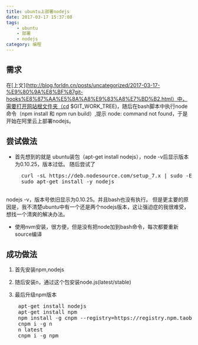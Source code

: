 ```yaml
---
title: ubuntu上部署nodejs
date: 2017-03-17 15:37:08
tags:
	- ubuntu
	- 部署
	- nodejs
category: 编程
---
```


## 需求
在[上文](http://blog.forldn.cn/posts/uncategorized/2017-03-17-%E9%80%9A%E8%BF%87git-hooks%E8%87%AA%E5%8A%A8%E9%83%A8%E7%BD%B2.html）中，需要打开网站根文件夹（cd $GIT_WORK_TREE)，随后在bash脚本中执行node命令（npm install 和 npm run build）,提示 node: command not found，于是开始在阿里云上部署nodejs。

## 尝试做法
- 首先想到的就是 ubuntu装包（apt-get install nodejs），node -v后显示版本为0.10.25，版本过低。
随后尝试了
	<pre>
	curl -sL https://deb.nodesource.com/setup_7.x | sudo -E bash -  
	sudo apt-get install -y nodejs
	</pre>
nodejs -v，版本号依旧显示为0.10.25。并且bash也没有执行。
但是更主要的原因是，我不清楚ubuntu中有一个还是两个nodejs版本，这让强迫症的我很难受，想找一个清爽的解决办法。

- 使用nvm安装，很方便，但是没有把node加到bash命令，每次都要重新source编译

## 成功做法
1. 首先安装npm,nodejs

2. 随后安装n，通过这个包安装node.js(latest/stable)

3. 最后升级npm版本
	<pre>
	apt-get install nodejs
	apt-get install npm
	npm install -g cnpm --registry=https://registry.npm.taobao.org
	cnpm i -g n
	n latest
	cnpm i -g npm
	</pre>


